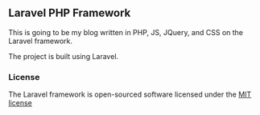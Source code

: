 ## Laravel PHP Framework

This is going to be my blog written in PHP, JS, JQuery, and CSS on the Laravel framework.

The project is built using Laravel.



### License

The Laravel framework is open-sourced software licensed under the [MIT license](http://opensource.org/licenses/MIT)
